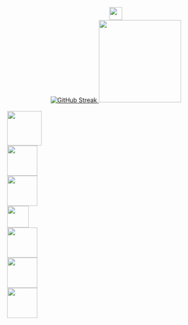 
  <div align="center">
     <img height="30em" src="https://komarev.com/ghpvc/?username=flitzso-github-username&color=blue" />
  </div>
<div align="center">
  <a href="https://github.com/flitzso">
  <img src="https://github-readme-stats.vercel.app/api?username=flitzso&show_icons=true&theme=dark" alt="GitHub Streak" />
  <img height="191em" src="https://github-readme-stats.vercel.app/api/top-langs/?username=flitzso&layout=compact&langs_count=10&theme=dark"/>
  </div>
  <br />

 <div class="PHP">
   <a href="https://github.com/flitzso?tab=repositories&q=&type=&language=php&sort=" >
   <img width="80" height="80" src="https://github.com/flitzso/flitzso/assets/106411702/a77e66d2-7629-4b34-bb40-44526620a32f/"></a>
</div>
    
   <div class="Javascript">
     <a href="https://github.com/flitzso?tab=repositories&q=&type=&language=javascript&sort=" >
     <img width="70" height="70" src="https://github.com/flitzso/flitzso/assets/106411702/572a85f1-392b-40a6-b9d8-23018d4d8558/"> 
  </div>
       
<div class="Java">
  <a href="https://github.com/flitzso?tab=repositories&q=&type=&language=java&sort=" >
  <img width="70" height="70" src="https://github.com/flitzso/flitzso/assets/106411702/29b1dad1-6aa1-4ff6-86ec-cc28f23b4931 /">
</div>

    
<div class="kotlin">
  <a href="https://github.com/flitzso?tab=repositories&q=&type=&language=kotlin&sort=" >
  <img width="50" height="50" src="https://github.com/flitzso/flitzso/assets/106411702/8f5f7b56-7f70-4e40-9f88-93757f40775d)/">
</div>

<div class="AWS">
  <a href="https://github.com/flitzso/aws-ec2" >
  <img width="70" height="70" src="https://github.com/flitzso/flitzso/assets/106411702/74c354c7-c2df-4b58-bb69-60eed8a9535e">
</div>

<div class="Redes">
  <a href="https://github.com/flitzso/redes-de-computadores" >
  <img width="70" height="70" src="https://github.com/flitzso/flitzso/assets/106411702/fccfe5b0-5f11-4308-945d-f903a28b80a5">
</div>

<div class="DataBase">
  <a href="https://github.com/flitzso/databases-application-properties" >
  <img width="70" height="70" src="https://github.com/flitzso/flitzso/assets/106411702/b2f6a2ee-1e65-4651-b615-88efd19f52e4"> <br />
</div>
